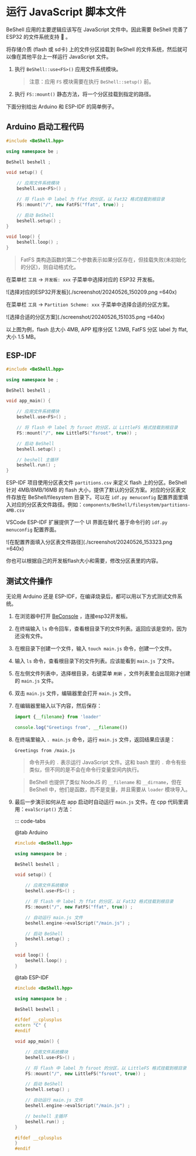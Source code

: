 # 运行 JavaScript 脚本文件

BeShell 应用的主要逻辑应该写在 JavaScript 文件中。因此需要 BeShell 完善了 ESP32 的文件系统支持 :page_facing_up: 。

将存储介质 (flash 或 sd卡) 上的文件分区挂载到 BeShell 的文件系统，然后就可以像在其他平台上一样运行 JavaScript 文件。


1. 执行 `BeShell::use<FS>()` 应用文件系统模块。

    > 注意：应用 `FS` 模块需要在执行 `BeShell::setup()` 前。

2. 执行 `FS::mount()` 静态方法，将一个分区挂载到指定的路径。

下面分别给出 Arduino 和 ESP-IDF 的简单例子。

## Arduino 启动工程代码

```cpp
#include <BeShell.hpp>

using namespace be ;

BeShell beshell ;

void setup() {

    // 应用文件系统模块
    beshell.use<FS>() ;

    // 将 flash 中 label 为 ffat 的分区，以 Fat32 格式挂载到根目录
    FS::mount("/", new FatFS("ffat", true)) ;

    // 启动 BeShell
    beshell.setup() ;
}

void loop() {
    beshell.loop() ;
}
```

> FatFS 类构造函数的第二个参数表示如果分区存在，但挂载失败(未初始化的分区)，则自动格式化。

在菜单栏 `工具` -> `开发板: xxx` 子菜单中选择对应的 ESP32 开发板。

![选择对应的ESP32开发板](./screenshot/20240526_150209.png =640x)

在菜单栏 `工具` -> `Partition Scheme: xxx` 子菜单中选择合适的分区方案。

![选择合适的分区方案](./screenshot/20240526_151035.png =640x)

以上图为例，flash 总大小 4MB, APP 程序分区 1.2MB, FatFS 分区 label 为 ffat, 大小 1.5 MB。


## ESP-IDF

```cpp
#include <BeShell.hpp>

using namespace be ;

BeShell beshell ;

void app_main() {

    // 应用文件系统模块
    beshell.use<FS>() ;

    // 将 flash 中 label 为 fsroot 的分区，以 LittleFS 格式挂载到根目录
    FS::mount("/", new LittleFS("fsroot", true)) ;

    // 启动 BeShell
    beshell.setup() ;

    // beshell 主循环
    beshell.run() ;
}
```

ESP-IDF 项目使用分区表文件 `partitions.csv` 来定义 flash 上的分区。BeShell 针对 4MB/8MB/16MB 的 flash 大小，提供了默认的分区方案。对应的分区表文件存放在 BeShell/filesystem 目录下。可以在 `idf.py menuconfig` 配置界面里填入对应的分区表文件路径。例如：`components/BeShell/filesystem/partitions-4MB.csv`

VSCode ESP-IDF 扩展提供了一个 UI 界面在替代 基于命令行的 `idf.py menuconfig` 配置界面。

![在配置界面填入分区表文件路径](./screenshot/20240526_153323.png =640x)

你也可以根据自己的开发板flash大小和需要，修改分区表里的内容。


## 测试文件操作

无论用 Arduino 还是 ESP-IDF，在编译烧录后，都可以用以下方式测试文件系统。

1. 在浏览器中打开 [BeConsole](https://beconsole.become.cool) ，连接esp32开发板。

2. 在终端输入 `ls` 命令回车，查看根目录下的文件列表。返回应该是空的，因为还没有文件。

3. 在根目录下创建一个文件，输入 `touch main.js` 命令，创建一个文件。

4. 输入 `ls` 命令，查看根目录下的文件列表。应该能看到 `main.js` 了文件。

5. 在左侧文件列表中，选择根目录，右键菜单 `刷新` ，文件列表里会出现刚才创建的 `main.js` 文件。

6. 双击 `main.js` 文件，编辑器里会打开 `main.js` 文件。

7. 在编辑器里输入以下内容，然后保存：

    ```javascript
    import {__filename} from 'loader'

    console.log("Greetings from", __filename())
    ```

8. 在终端里输入 `. main.js` 命令，运行 `main.js` 文件，返回结果应该是：

    ```
    Greetings from /main.js
    ```

    > 命令开头的 `.` 表示运行 JavaScript 文件。这和 bash 里的 `.` 命令有些类似，但不同的是不会在命令行变量空间内执行。

    > BeShell 也提供了类似 NodeJS 的 `__filename` 和 `__dirname`，但在 BeShell 中，他们是函数，而不是变量，并且需要从 `loader` 模块导入。

9. 最后一步演示如何从在 app 启动时自动运行 `main.js` 文件。在 cpp 代码里调用：`evalScript()` 方法：

    ::: code-tabs

    @tab Arduino
    ```cpp
    #include <BeShell.hpp>

    using namespace be ;

    BeShell beshell ;

    void setup() {

        // 应用文件系统模块
        beshell.use<FS>() ;

        // 将 flash 中 label 为 ffat 的分区，以 Fat32 格式挂载到根目录
        FS::mount("/", new FatFS("ffat", true)) ;

        // 自动运行 main.js 文件
        beshell.engine->evalScript("/main.js") ;

        // 启动 BeShell
        beshell.setup() ;
    }

    void loop() {
        beshell.loop() ;
    }
    ```
    
    @tab ESP-IDF
    ```cpp
    #include <BeShell.hpp>

    using namespace be ;

    BeShell beshell ;

    #ifdef __cplusplus
    extern "C" {
    #endif

    void app_main() {

        // 应用文件系统模块
        beshell.use<FS>() ;

        // 将 flash 中 label 为 fsroot 的分区，以 LittleFS 格式挂载到根目录
        FS::mount("/", new LittleFS("fsroot", true)) ;

        // 启动 BeShell
        beshell.setup() ;

        // 自动运行 main.js 文件
        beshell.engine->evalScript("/main.js") ;

        // beshell 主循环
        beshell.run() ;
    }
    
    #ifdef __cplusplus
    }
    #endif
    ```